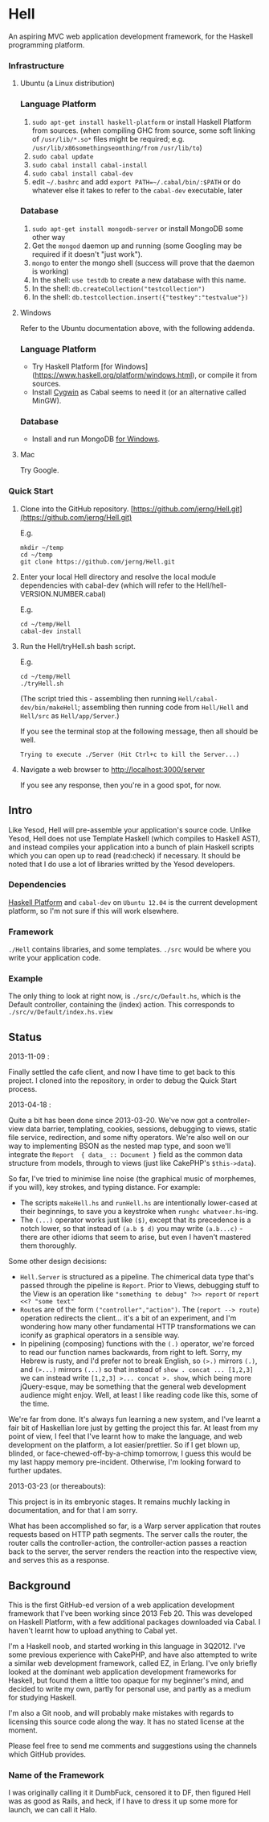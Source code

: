 # Hell

An aspiring MVC web application development framework, for the Haskell
programming platform.

### Infrastructure

1.  Ubuntu (a Linux distribution)
    
    ### Language Platform    

    1.  `sudo apt-get install haskell-platform` or install Haskell Platform
        from sources.  (when compiling GHC from source, some soft linking of
        `/usr/lib/*.so*` files might be required; e.g.
        `/usr/lib/x86somethingseomthing/from` `/usr/lib/to`)
    2.  `sudo cabal update`
    3.  `sudo cabal install cabal-install`
    4.  `sudo cabal install cabal-dev`
    5.  edit `~/.bashrc` and add `export PATH=~/.cabal/bin/:$PATH` or do whatever else it takes to refer to the `cabal-dev` executable, later

    ### Database

    1.  `sudo apt-get install mongodb-server` or install MongoDB some other way
    2.  Get the `mongod` daemon up and running (some Googling may be required if it doesn't "just work").
    3.  `mongo` to enter the mongo shell (success will prove that the daemon is working)
    4.  In the shell: `use testdb` to create a new database with this name.
    5.  In the shell: `db.createCollection("testcollection")`
    6.  In the shell: `db.testcollection.insert({"testkey":"testvalue"})`

2.  Windows

    Refer to the Ubuntu documentation above, with the following addenda.

    ### Language Platform    

    -   Try Haskell Platform [for Windows]
        (https://www.haskell.org/platform/windows.html), or compile it from
        sources.
    -   Install [Cygwin](http://www.cygwin.com/install.html) as Cabal seems to
        need it (or an alternative called MinGW).

    ### Database

    - Install and run MongoDB [for
      Windows](http://docs.mongodb.org/manual/tutorial/install-mongodb-on-windows/).

3.  Mac

    Try Google.

### Quick Start

1.  Clone into the GitHub repository. [https://github.com/jerng/Hell.git](https://github.com/jerng/Hell.git)

    E.g.

        mkdir ~/temp
        cd ~/temp
        git clone https://github.com/jerng/Hell.git

2.  Enter your local Hell directory and resolve the local module dependencies
    with cabal-dev (which will refer to the Hell/hell-VERSION.NUMBER.cabal)

    E.g.

        cd ~/temp/Hell
        cabal-dev install

3.  Run the Hell/tryHell.sh bash script.

    E.g.

        cd ~/temp/Hell
        ./tryHell.sh

    (The script tried this - assembling then running `Hell/cabal-dev/bin/makeHell`;
    assembling then running code from `Hell/Hell` and `Hell/src` as
    `Hell/app/Server`.)

    If you see the terminal stop at the following message, then all should be well.
        
        Trying to execute ./Server (Hit Ctrl+c to kill the Server...)

4.  Navigate a web browser to [http://localhost:3000/server](http://localhost:3000/server)

    If you see any response, then you're in a good spot, for now.

## Intro

Like Yesod, Hell will pre-assemble your application's source code. Unlike
Yesod, Hell does not use Template Haskell (which compiles to Haskell AST), and
instead compiles your application into a bunch of plain Haskell scripts which
you can open up to read (read:check) if necessary. It should be noted that 
I do use a lot of libraries writted by the Yesod developers.

### Dependencies

[Haskell Platform](http://www.haskell.org/platform/) and `cabal-dev` on `Ubuntu
12.04` is the current development platform, so I'm not sure if this will work
elsewhere.

### Framework 

`./Hell` contains libraries, and some templates.
`./src` would be where you write your application code.

### Example

The only thing to look at right now, is `./src/c/Default.hs`, which is the 
Default controller, containing the (index) action. This corresponds to 
`./src/v/Default/index.hs.view`

## Status

2013-11-09 :

Finally settled the cafe client, and now I have time to get back to this
project. I cloned into the repository, in order to debug the Quick Start
process.

2013-04-18 : 

Quite a bit has been done since 2013-03-20. We've now got a controller-view
data barrier, templating, cookies, sessions, debugging to views, static file
service, redirection, and some nifty operators. We're also well on our way to
implementing BSON as the nested map type, and soon we'll integrate the `Report 
{ data_ :: Document }` field as the common data structure from models, through
to views (just like CakePHP's `$this->data`).

So far, I've tried to minimise line noise (the graphical music of morphemes, if
you will), key strokes, and typing distance. For example:

- The scripts `makeHell.hs` and `runHell.hs` are intentionally lower-cased at
  their beginnings, to save you a keystroke when `runghc whatveer.hs`-ing.
- The `(...)` operator works just like `($)`, except that its precedence is a
  notch lower, so that instead of `(a.b $ d)` you may write `(a.b...c)` - there
  are other idioms that seem to arise, but even I haven't mastered them 
  thoroughly. 

Some other design decisions:

- `Hell.Server` is structured as a pipeline. The chimerical data type that's
  passed through the pipeline is `Report`. Prior to Views, debugging stuff to
  the View is an operation like `"something to debug" ?>> report` or `report
  <<? "some text" `
- `Route`s are of the form `("controller","action")`. The (`report --> route`)
  operation redirects the client... it's a bit of an experiment, and I'm
  wondering how many other fundamental HTTP transformations we can iconify as
  graphical operators in a sensible way.
- In pipelining (composing) functions with the `(.)` operator, we're forced to
  read our function names backwards, from right to left. Sorry, my Hebrew is
  rusty, and I'd prefer not to break English, so `(>.)` mirrors `(.)`, and
  `(>...)` mirrors `(...)` so that instead of `show . concat ... [1,2,3]` we
  can instead write `[1,2,3] >... concat >. show`, which being more
  jQuery-esque, may be something that the general web development audience
  might enjoy. Well, at least I like reading code like this, some of the time.

We're far from done. It's always fun learning a new system, and I've learnt a 
fair bit of Haskellian lore just by getting the project this far. At least from
my point of view, I feel that I've learnt how to make the language, and web
development on the platform, a lot easier/prettier. So if I get blown up,
blinded, or face-chewed-off-by-a-chimp tomorrow, I guess this would be my last
happy memory pre-incident. Otherwise, I'm looking forward to further updates.

2013-03-23 (or thereabouts): 

This project is in its embryonic stages.  It remains muchly lacking in
documentation, and for that I am sorry.

What has been accomplished so far, is a Warp server application that routes
requests based on HTTP path segments. The server calls the router, the router
calls the controller-action, the controller-action passes a reaction back to
the server, the server renders the reaction into the respective view, and
serves this as a response. 


## Background

This is the first GitHub-ed version of a web application development framework
that I've been working since 2013 Feb 20. This was developed on Haskell
Platform, with a few additional packages downloaded via Cabal. I haven't learnt
how to upload anything to Cabal yet.

I'm a Haskell noob, and started working in this language in 3Q2012. I've some
previous experience with CakePHP, and have also attempted to write a similar
web development framework, called EZ, in Erlang. I've only briefly looked at
the dominant web application development frameworks for Haskell, but found them
a little too opaque for my beginner's mind, and decided to write my own, partly
for personal use, and partly as a medium for studying Haskell.

I'm also a Git noob, and will probably make mistakes with regards to licensing
this source code along the way. It has no stated license at the moment.

Please feel free to send me comments and suggestions using the channels which
GitHub provides.

### Name of the Framework

I was originally calling it it DumbFuck, censored it to DF, then figured Hell
was as good as Rails, and heck, if I have to dress it up some more for launch,
we can call it Halo. 

